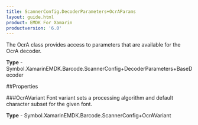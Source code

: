 ```yaml
---
title: ScannerConfig.DecoderParameters+OcrAParams
layout: guide.html
product: EMDK For Xamarin 
productversion: '6.0' 
---
```

The OcrA class provides access to parameters that are available for the OcrA decoder.

**Type** - Symbol.XamarinEMDK.Barcode.ScannerConfig+DecoderParameters+BaseDecoder

##Properties

###OcrAVariant
Font variant sets a processing algorithm and default character subset for the given font.

**Type** - Symbol.XamarinEMDK.Barcode.ScannerConfig+OcrAVariant
